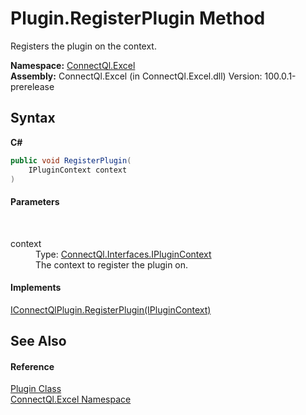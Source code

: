 # Plugin.RegisterPlugin Method 
 

Registers the plugin on the context.

**Namespace:**&nbsp;<a href="N_ConnectQl_Excel">ConnectQl.Excel</a><br />**Assembly:**&nbsp;ConnectQl.Excel (in ConnectQl.Excel.dll) Version: 100.0.1-prerelease

## Syntax

**C#**<br />
``` C#
public void RegisterPlugin(
	IPluginContext context
)
```


#### Parameters
&nbsp;<dl><dt>context</dt><dd>Type: <a href="T_ConnectQl_Interfaces_IPluginContext">ConnectQl.Interfaces.IPluginContext</a><br />The context to register the plugin on.</dd></dl>

#### Implements
<a href="M_ConnectQl_Interfaces_IConnectQlPlugin_RegisterPlugin">IConnectQlPlugin.RegisterPlugin(IPluginContext)</a><br />

## See Also


#### Reference
<a href="T_ConnectQl_Excel_Plugin">Plugin Class</a><br /><a href="N_ConnectQl_Excel">ConnectQl.Excel Namespace</a><br />